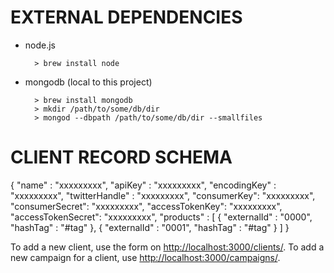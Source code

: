 EXTERNAL DEPENDENCIES
=====================

- node.js

        > brew install node

- mongodb (local to this project)

        > brew install mongodb
        > mkdir /path/to/some/db/dir
        > mongod --dbpath /path/to/some/db/dir --smallfiles

CLIENT RECORD SCHEMA
====================

   {
        "name" : "xxxxxxxxx",
        "apiKey" : "xxxxxxxxx",
        "encodingKey" : "xxxxxxxxx",
        "twitterHandle" : "xxxxxxxxx",
        "consumerKey": "xxxxxxxxx",
        "consumerSecret": "xxxxxxxxx",
        "accessTokenKey": "xxxxxxxxx",
        "accessTokenSecret": "xxxxxxxxx",
        "products" : [
            {
                "externalId" : "0000",
                "hashTag" : "#tag"
            },
            {
                "externalId" : "0001",
                "hashTag" : "#tag"
            }
        ]
    }

To add a new client, use the form on [http://localhost:3000/clients/](http://localhost:3000/clients/).
To add a new campaign for a client, use [http://localhost:3000/campaigns/](http://localhost:3000/campaigns/).